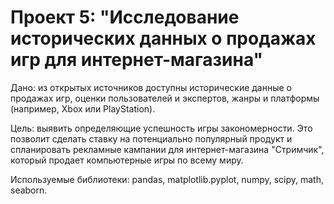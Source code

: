 # Проект 5: "Исследование исторических данных о продажах игр для интернет-магазина"

Дано: из открытых источников доступны исторические данные о продажах игр, оценки пользователей и экспертов, жанры и платформы (например, Xbox или PlayStation).

Цель: выявить определяющие успешность игры закономерности. Это позволит сделать ставку на потенциально популярный продукт и спланировать рекламные кампании для интернет-магазина "Стримчик", который продает компьютерные игры по всему миру.

Используемые библиотеки: pandas, matplotlib.pyplot, numpy, scipy, math, seaborn.
